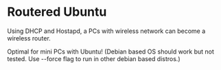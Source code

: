 # Routered Ubuntu

Using DHCP and Hostapd, a PCs with wireless network can become a wireless router.



Optimal for mini PCs with Ubuntu! (Debian based OS should work but not tested. Use --force flag to run in other debian based distros.)



